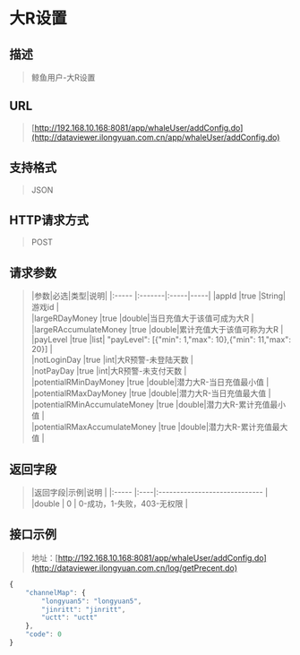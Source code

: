 # 大R设置

## 描述
> 鲸鱼用户-大R设置


## URL
> [http://192.168.10.168:8081/app/whaleUser/addConfig.do](http://dataviewer.ilongyuan.com.cn/app/whaleUser/addConfig.do)

## 支持格式
> JSON

## HTTP请求方式
> POST

## 请求参数
> |参数|必选|类型|说明|
|:-----  |:-------|:-----|-----|
|appId    |true    |String|游戏id |    
|largeRDayMoney    |true    |double|当日充值大于该值可成为大R |   
|largeRAccumulateMoney    |true    |double|累计充值大于该值可称为大R |   
|payLevel    |true    |list| "payLevel": [{"min": 1,"max": 10},{"min": 11,"max": 20}] |   
|notLoginDay    |true    |int|大R预警-未登陆天数 |   
|notPayDay    |true    |int|大R预警-未支付天数 |     
|potentialRMinDayMoney    |true    |double|潜力大R-当日充值最小值 |    
|potentialRMaxDayMoney    |true    |double|潜力大R-当日充值最大值 |   
|potentialRMinAccumulateMoney    |true    |double|潜力大R-累计充值最小值 |   
|potentialRMaxAccumulateMoney    |true    |double|潜力大R-累计充值最大值 |   



## 返回字段
> |返回字段|示例|说明                              |
|:-----   |:----|:-----------------------------    |
|double      |  0  | 0-成功，1-失败，403-无权限   |


## 接口示例
> 地址：[http://192.168.10.168:8081/app/whaleUser/addConfig.do](http://dataviewer.ilongyuan.com.cn/log/getPrecent.do)
``` javascript
{
    "channelMap": {
        "longyuan5": "longyuan5",
        "jinritt": "jinritt",
        "uctt": "uctt"
    },
    "code": 0
}
```